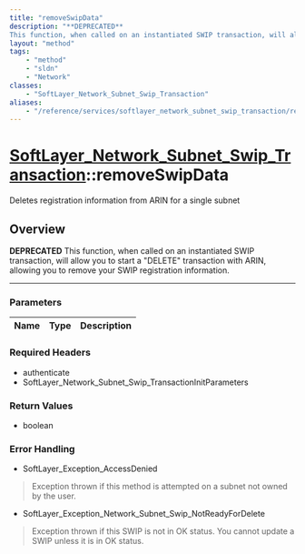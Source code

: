 ```yaml
---
title: "removeSwipData"
description: "**DEPRECATED**
This function, when called on an instantiated SWIP transaction, will allow you to start a 'DELETE' transa... "
layout: "method"
tags:
    - "method"
    - "sldn"
    - "Network"
classes:
    - "SoftLayer_Network_Subnet_Swip_Transaction"
aliases:
    - "/reference/services/softlayer_network_subnet_swip_transaction/removeSwipData"
---
```

# [SoftLayer_Network_Subnet_Swip_Transaction](/reference/services/SoftLayer_Network_Subnet_Swip_Transaction)::removeSwipData

Deletes registration information from ARIN for a single subnet


## Overview 

**DEPRECATED**
This function, when called on an instantiated SWIP transaction, will allow you to start a "DELETE" transaction with ARIN, allowing you to remove your SWIP registration information. 

-----

### Parameters 
|Name | Type | Description |
| --- | --- | --- |


### Required Headers
* authenticate
* SoftLayer_Network_Subnet_Swip_TransactionInitParameters


### Return Values
* boolean



### Error Handling

* SoftLayer_Exception_AccessDenied 

> Exception thrown if this method is attempted on a subnet not owned by the user. 

* SoftLayer_Exception_Network_Subnet_Swip_NotReadyForDelete 

> Exception thrown if this SWIP is not in OK status.  You cannot update a SWIP unless it is in OK status. 



